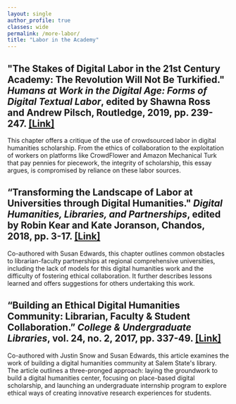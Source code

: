 ```yaml
---
layout: single
author_profile: true
classes: wide
permalink: /more-labor/
title: "Labor in the Academy"
---
```


## **"The Stakes of Digital Labor in the 21st Century Academy: The Revolution Will Not Be Turkified." _Humans at Work in the Digital Age: Forms of Digital Textual Labor_, edited by Shawna Ross and Andrew Pilsch, Routledge, 2019, pp. 239-247. [[Link]](https://www.routledge.com/Humans-at-Work-in-the-Digital-Age-Forms-of-Digital-Textual-Labor/Ross-Pilsch/p/book/9780367199982)**

This chapter offers a critique of the use of crowdsourced labor in digital humanities scholarship. From the ethics of collaboration to the exploitation of workers on platforms like CrowdFlower and Amazon Mechanical Turk that pay pennies for piecework, the integrity of scholarship, this essay argues, is compromised by reliance on these labor sources.

## **“Transforming the Landscape of Labor at Universities through Digital Humanities." _Digital Humanities, Libraries, and Partnerships_, edited by Robin Kear and Kate Joranson, Chandos, 2018, pp. 3-17. [[Link]](https://digitalcommons.salemstate.edu/library_facpub/2/)**

Co-authored with Susan Edwards, this chapter outlines common obstacles to librarian-faculty partnerships at regional comprehensive universities, including the lack of models for this digital humanities work and the difficulty of fostering ethical collaboration. It further describes lessons learned and offers suggestions for others undertaking this work.

## **“Building an Ethical Digital Humanities Community: Librarian, Faculty & Student Collaboration.” _College & Undergraduate Libraries_, vol. 24, no. 2, 2017, pp. 337-49. [[Link]](https://digitalcommons.salemstate.edu/library_facpub/1/)**

Co-authored with Justin Snow and Susan Edwards, this article examines the work of building a digital humanities community at Salem State's library. The article outlines a three-pronged approach: laying the groundwork to build a digital humanities center, focusing on place-based digital scholarship, and launching an undergraduate internship program to explore ethical ways of creating innovative research experiences for students.
